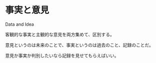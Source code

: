 # 事実と意見

Data and Idea

客観的な事実と主観的な意見を両方集めて、区別する。

意見というのは未来のことで、事実というのは過去のこと、記録のことだ。

意見か事実か判別したいなら記録を見せてもらえばいい。

